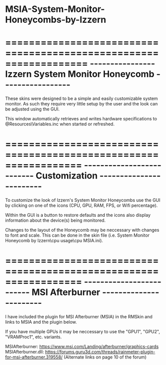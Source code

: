 # MSIA-System-Monitor-Honeycombs-by-Izzern
==================================================================
---------------- Izzern System Monitor Honeycomb -----------------
==================================================================

These skins were designed to be a simple and easily customizable
system monitor. As such they require very little setup by the
user and the look can be adjusted using the GUI.

This window automatically retrieves and writes hardware
specifications to @Resources\Variables.inc when started or
refreshed.

=================================================================
-------------------------- Customization ------------------------
=================================================================

To customize the look of Izzern's System Monitor Honeycombs use
the GUI by clicking on one of the icons (CPU, GPU, RAM, FPS,
or Wifi percentage). 

Within the GUI is a button to restore defaults and the icons
also display information about the device(s) being monitored. 

Changes to the layout of the Honeycomb may be neccessary with
changes to font and scale. This can be done in the skin file
(i.e. System Monitor Honeycomb by Izzern\cpu usage\cpu MSIA.ini).

=================================================================
------------------------- MSI Afterburner -----------------------
=================================================================

I have included the plugin for MSI Afterburner (MSIA) in the
RMSkin and links to MSIA and the plugin below.

If you have multiple GPUs it may be neccessary to use the
"GPU1", "GPU2", "VRAMProc1", etc. variants.

MSIAfterburner: https://www.msi.com/Landing/afterburner/graphics-cards
MSIAfterburner.dll: https://forums.guru3d.com/threads/rainmeter-plugin-for-msi-afterburner.319558/
(Alternate links on page 10 of the forum)
